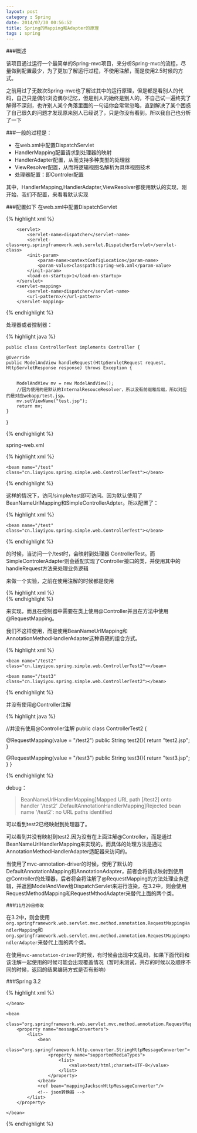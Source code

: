 ```yaml
---
layout: post
category : Spring
date: 2014/07/30 00:56:52 
title: Spring的Mapping和Adapter的原理
tags : spring
---
```



###概述

该项目通过运行一个最简单的Spring-mvc项目，来分析Spring-mvc的流程，尽量做到配置最少，为了更加了解运行过程，不使用注解，而是使用2.5时候的方式。

之前用过了无数次Spring-mvc也了解过其中的运行原理，但是都是看别人的代码，自己只是偶尔浏览偶尔记忆，但是别人的始终是别人的，不自己试一遍终究了解得不深刻，也许别人某个角落里面的一句话你会常常忽略，直到解决了某个困惑了自己很久的问题才发现原来别人已经说了，只是你没有看到。所以我自己也分析了一下

###一般的过程是：
- 在web.xml中配置DispatchServlet
- HandlerMapping配置请求到处理器的映射
- HandlerAdapter配置，从而支持多种类型的处理器
- ViewResolver配置，从而将逻辑视图名解析为具体视图技术
- 处理器配置：即Controler配置

其中，HandlerMapping,HandlerAdapter,ViewResolver都使用默认的实现，刚开始，我们不配置，来看看默认实现

###配置如下
在web.xml中配置DispatchServlet



{% highlight xml %}    

        <servlet>
            <servlet-name>dispatcher</servlet-name>
            <servlet-class>org.springframework.web.servlet.DispatcherServlet</servlet-class>
            <init-param>
                <param-name>contextConfigLocation</param-name>
                <param-value>classpath:spring-web.xml</param-value>
            </init-param>
            <load-on-startup>1</load-on-startup>
        </servlet>
        <servlet-mapping>
            <servlet-name>dispatcher</servlet-name>
            <url-pattern>/</url-pattern>
        </servlet-mapping>

{% endhighlight %}

处理器或者控制器：

{% highlight java %}    

    public class ControllerTest implements Controller {

    @Override
    public ModelAndView handleRequest(HttpServletRequest request, HttpServletResponse response) throws Exception {


        ModelAndView mv = new ModelAndView();
        //因为使用的是默认的InternalResouceResolver，所以没有前缀和后缀，所以对应的是对应webapp/test.jsp。
        mv.setViewName("test.jsp");
        return mv;
    }
}

{% endhighlight %}

spring-web.xml

{% highlight xml %}    

    <bean name="/test" class="cn.liuyiyou.spring.simple.web.ControllerTest"></bean>

{% endhighlight %}

这样的情况下，访问/simple/test即可访问。因为默认使用了BeanNameUrlMapping和SimpleControllerAdpter。所以配置了：

{% highlight xml %}    

    <bean name="/test" class="cn.liuyiyou.spring.simple.web.ControllerTest"></bean>

{% endhighlight %}

的时候，当访问一个/test时，会映射到处理器  ControllerTest。而SimpleControlerAdapter则会适配实现了Controller接口的类，并使用其中的handleRequest方法来处理业务逻辑

来做一个实验，之前在使用注解的时候都是使用

{% highlight xml %}    
    <mvc-annotation-driver />
{% endhighlight %}

来实现，而且在控制器中需要在类上使用@Controller并且在方法中使用@RequestMapping。

我们不这样使用，而是使用BeanNameUrlMapping和AnnotationMethodHandlerAdapter这种奇葩的组合方式。

{% highlight xml %}    

    <bean name="/test2" class="cn.liuyiyou.spring.simple.web.ControllerTest2"></bean>

    <bean name="/test3" class="cn.liuyiyou.spring.simple.web.ControllerTest2"></bean>

{% endhighlight %}

并没有使用@Controller注解

{% highlight java %}    


//并没有使用@Controller注解
public class ControllerTest2 {

@RequestMapping(value = "/test2")
public String test2(){
return "test2.jsp";
}


@RequestMapping(value = "/test3")
public String test3(){
return "test3.jsp";
}
}

{% endhighlight %}

debug：

> BeanNameUrlHandlerMapping]Mapped URL path [/test2] onto handler '/test2’
> .DefaultAnnotationHandlerMapping]Rejected bean name '/test2': no URL paths identified


可以看到test2已经映射到处理器了。

可以看到并没有映射到test2.因为没有在上面注解@Controller，而是通过BeanNameUrlHandlerMapping来实现的。而具体的处理方法是通过AnnotationMethodHandlerAdapter适配器来访问的。

当使用了mvc-annotation-driver的时候，使用了默认的DefaultAnnotationMapping和AnnotationAdapter，前者会将请求映射到使用@Controller的处理器，后者将会将注解了@RequestMapping的方法处理业务逻辑，并返回ModelAndView给DispatchServlet来进行渲染，在3.2中，则会使用RequestMethodMapping和RequestMthodAdapter来替代上面的两个类。

###```11月29日修改```

在3.2中，则会使用```org.springframework.web.servlet.mvc.method.annotation.RequestMappingHandlerMapping```和```org.springframework.web.servlet.mvc.method.annotation.RequestMappingHandlerAdapter```来替代上面的两个类。

在使用```mvc-annotation-driver```的时候，有时候会出现中文乱码，如果下面代码和该注解一起使用的时候可能会出现覆盖情况（暂时未测试，共存的时候以及顺序不同的时候，返回的结果编码方式是否有影响）


###Spring 3.2

{% highlight xml %}    

 <bean class="org.springframework.web.servlet.mvc.method.annotation. RequestMappingHandlerMapping">
       
    </bean>

    <bean
            class="org.springframework.web.servlet.mvc.method.annotation.RequestMappingHandlerAdapter">
        <property name="messageConverters">
            <list>
                <bean
                        class="org.springframework.http.converter.StringHttpMessageConverter">
                    <property name="supportedMediaTypes">
                        <list>
                            <value>text/html;charset=UTF-8</value>
                        </list>
                    </property>
                </bean>
                <ref bean="mappingJacksonHttpMessageConverter"/>
                <!-- json转换器 -->
            </list>
        </property>

    </bean>


{% endhighlight %}

